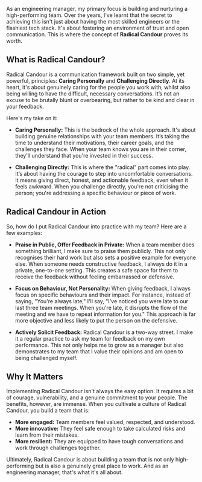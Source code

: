As an engineering manager, my primary focus is building and nurturing a high-performing team. Over the years, I've learnt that the secret to achieving this isn't just about having the most skilled engineers or the flashiest tech stack. It's about fostering an environment of trust and open communication. This is where the concept of **Radical Candour** proves its worth.

## What is Radical Candour?

Radical Candour is a communication framework built on two simple, yet powerful, principles: **Caring Personally** and **Challenging Directly**. At its heart, it's about genuinely caring for the people you work with, whilst also being willing to have the difficult, necessary conversations. It’s not an excuse to be brutally blunt or overbearing, but rather to be kind and clear in your feedback.

Here's my take on it:

* **Caring Personally:** This is the bedrock of the whole approach. It's about building genuine relationships with your team members. It’s taking the time to understand their motivations, their career goals, and the challenges they face. When your team knows you are in their corner, they'll understand that you're invested in their success.

* **Challenging Directly:** This is where the "radical" part comes into play. It’s about having the courage to step into uncomfortable conversations. It means giving direct, honest, and actionable feedback, even when it feels awkward. When you challenge directly, you're not criticising the person; you're addressing a specific behaviour or piece of work.

## Radical Candour in Action

So, how do I put Radical Candour into practice with my team? Here are a few examples:

* **Praise in Public, Offer Feedback in Private:** When a team member does something brilliant, I make sure to praise them publicly. This not only recognises their hard work but also sets a positive example for everyone else. When someone needs constructive feedback, I always do it in a private, one-to-one setting. This creates a safe space for them to receive the feedback without feeling embarrassed or defensive.

* **Focus on Behaviour, Not Personality:** When giving feedback, I always focus on specific behaviours and their impact. For instance, instead of saying, "You're always late," I'll say, "I've noticed you were late to our last three team meetings. When you're late, it disrupts the flow of the meeting and we have to repeat information for you." This approach is far more objective and less likely to put the person on the defensive.

* **Actively Solicit Feedback:** Radical Candour is a two-way street. I make it a regular practice to ask my team for feedback on my own performance. This not only helps me to grow as a manager but also demonstrates to my team that I value their opinions and am open to being challenged myself.

## Why It Matters

Implementing Radical Candour isn't always the easy option. It requires a bit of courage, vulnerability, and a genuine commitment to your people. The benefits, however, are immense. When you cultivate a culture of Radical Candour, you build a team that is:

* **More engaged:** Team members feel valued, respected, and understood.
* **More innovative:** They feel safe enough to take calculated risks and learn from their mistakes.
* **More resilient:** They are equipped to have tough conversations and work through challenges together.

Ultimately, Radical Candour is about building a team that is not only high-performing but is also a genuinely great place to work. And as an engineering manager, that's what it's all about.
